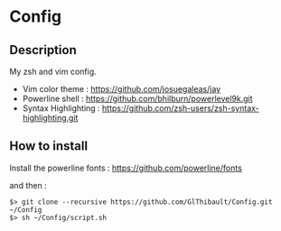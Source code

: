 # Config

## Description

My zsh and vim config.
- Vim color theme : https://github.com/josuegaleas/jay
- Powerline shell :  https://github.com/bhilburn/powerlevel9k.git
- Syntax Highlighting : https://github.com/zsh-users/zsh-syntax-highlighting.git

## How to install

Install the powerline fonts : https://github.com/powerline/fonts

and then :
```
$> git clone --recursive https://github.com/GlThibault/Config.git ~/Config
$> sh ~/Config/script.sh
```